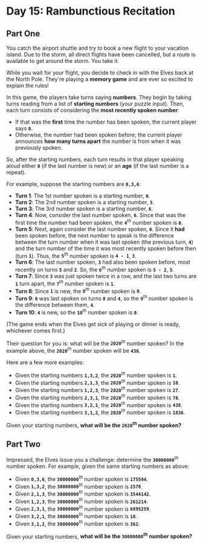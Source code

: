 # Day 15: Rambunctious Recitation

## Part One

You catch the airport shuttle and try to book a new flight to your vacation island. Due to the storm, all direct flights have been cancelled, but a route is available to get around the storm. You take it.

While you wait for your flight, you decide to check in with the Elves back at the North Pole. They're playing a **memory game** and are ever so excited to explain the rules!

In this game, the players take turns saying **numbers**. They begin by taking turns reading from a list of **starting numbers** (your puzzle input). Then, each turn consists of considering the **most recently spoken number**:
- If that was the **first** time the number has been spoken, the current player says **`0`**.
- Otherwise, the number had been spoken before; the current player announces **how many turns apart** the number is from when it was previously spoken.

So, after the starting numbers, each turn results in that player speaking aloud either **`0`** (if the last number is new) or an **age** (if the last number is a repeat).

For example, suppose the starting numbers are **`0,3,6`**:
- **Turn 1**: The 1st number spoken is a starting number, **`0`**.
- **Turn 2**: The 2nd number spoken is a starting number, **`3`**.
- **Turn 3**: The 3rd number spoken is a starting number, **`6`**.
- **Turn 4**: Now, consider the last number spoken, **`6`**. Since that was the first time the number had been spoken, the **`4`**<sup>*th*</sup> number spoken is **`0`**.
- **Turn 5**: Next, again consider the last number spoken, **`0`**. Since it **had** been spoken before, the next number to speak is the difference between the turn number when it was last spoken (the previous turn, **`4`**) and the turn number of the time it was most recently spoken before then (turn **`1`**). Thus, the **`5`**<sup>*th*</sup> number spoken is **`4 - 1`**, **`3`**.
- **Turn 6**: The last number spoken, **`3`** had also been spoken before, most recently on turns **`5`** and **`2`**. So, the **`6`**<sup>*th*</sup> number spoken is **`5 - 2`**, **`3`**.
- **Turn 7**: Since **`3`** was just spoken twice in a row, and the last two turns are **`1`** turn apart, the **`7`**<sup>*th*</sup> number spoken is **`1`**.
- **Turn 8**: Since **`1`** is new, the **`8`**<sup>*th*</sup> number spoken is **`0`**.
- **Turn 9**: **`0`** was last spoken on turns **`8`** and **`4`**, so the **`9`**<sup>*th*</sup> number spoken is the difference between them, **`4`**.
- **Turn 10**: **`4`** is new, so the **`10`**<sup>*th*</sup> number spoken is **`0`**.

(The game ends when the Elves get sick of playing or dinner is ready, whichever comes first.)

Their question for you is: what will be the **`2020`**<sup>*th*</sup> number spoken? In the example above, the **`2020`**<sup>*th*</sup> number spoken will be **`436`**.

Here are a few more examples:

- Given the starting numbers **`1,3,2`**, the **`2020`**<sup>*th*</sup> number spoken is **`1`**.
- Given the starting numbers **`2,1,3`**, the **`2020`**<sup>*th*</sup> number spoken is **`10`**.
- Given the starting numbers **`1,2,3`**, the **`2020`**<sup>*th*</sup> number spoken is **`27`**.
- Given the starting numbers **`2,3,1`**, the **`2020`**<sup>*th*</sup> number spoken is **`78`**.
- Given the starting numbers **`3,2,1`**, the **`2020`**<sup>*th*</sup> number spoken is **`438`**.
- Given the starting numbers **`3,1,2`**, the **`2020`**<sup>*th*</sup> number spoken is **`1836`**.


Given your starting numbers, **what will be the **`2020`**<sup>*th*</sup> number spoken?**

## Part Two

Impressed, the Elves issue you a challenge: determine the **`30000000`**<sup>*th*</sup> number spoken. For example, given the same starting numbers as above:

- Given **`0,3,6`**, the **`30000000`**<sup>*th*</sup> number spoken is **`175594`**.
- Given **`1,3,2`**, the **`30000000`**<sup>*th*</sup> number spoken is **`2578`**.
- Given **`2,1,3`**, the **`30000000`**<sup>*th*</sup> number spoken is **`3544142`**.
- Given **`1,2,3`**, the **`30000000`**<sup>*th*</sup> number spoken is **`261214`**.
- Given **`2,3,1`**, the **`30000000`**<sup>*th*</sup> number spoken is **`6895259`**.
- Given **`3,2,1`**, the **`30000000`**<sup>*th*</sup> number spoken is **`18`**.
- Given **`3,1,2`**, the **`30000000`**<sup>*th*</sup> number spoken is **`362`**.

Given your starting numbers, **what will be the **`30000000`**<sup>*th*</sup> number spoken?**
